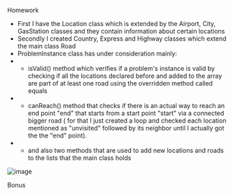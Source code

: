 Homework
- First I have the Location class which is extended by the Airport, City, GasStation classes and they contain information about certain locations
- Secondly I created Country, Express and Highway classes which extend the main class Road
- ProblemInstance class has under consideration mainly: 
- - isValid() method which verifies if a problem's instance is valid by checking if all the locations declared before and added to the array are part of at least one road using the overridden method called equals 
- - canReach() method that checks if there is an actual way to reach an end point "end" that starts from a start point "start" via a connected bigger road ( for that I just created a loop and checked each location mentioned as "unvisited" followed by its neighbor until I actually got the the "end" point).
- - and also two methods that are used to add new locations and roads to the lists that the main class holds

![image](https://user-images.githubusercontent.com/100404656/224396524-5ced3195-699f-4c38-b362-627caf04d50f.png)


Bonus
